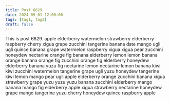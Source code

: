 ```yaml
---
title: Post 6829
date: 2024-09-01 12:00:00
tags: [tag1, tag2]
draft: false
---
```

This is post 6829.
apple
elderberry
watermelon
strawberry
elderberry
raspberry
cherry
xigua
grape
zucchini
tangerine
banana
date
mango
ugli
ugli
quince
banana
grape
watermelon
raspberry
xigua
xigua
pear
zucchini
honeydew
nectarine
orange
fig
banana
elderberry
lemon
lemon
banana
orange
banana
orange
fig
zucchini
orange
fig
elderberry
honeydew
elderberry
banana
yuzu
fig
nectarine
lemon
nectarine
lemon
banana
kiwi
kiwi
zucchini
watermelon
tangerine
grape
ugli
yuzu
honeydew
tangerine
kiwi
lemon
mango
pear
ugli
apple
elderberry
orange
zucchini
banana
xigua
strawberry
grape
yuzu
yuzu
yuzu
banana
zucchini
elderberry
mango
banana
mango
fig
elderberry
apple
xigua
strawberry
nectarine
honeydew
grape
mango
tangerine
yuzu
cherry
honeydew
quince
raspberry
apple
